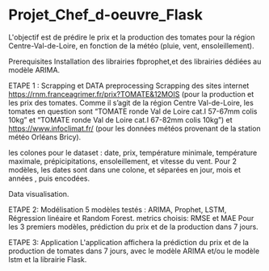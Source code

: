 # Projet_Chef_d-oeuvre_Flask


L'objectif est de prédire le prix et la production des tomates pour la région Centre-Val-de-Loire, en fonction de la météo (pluie, vent, ensoleillement).

Prerequisites
Installation des librairies fbprophet,et des librairies dédiées au modèle ARIMA.

ETAPE 1 : Scrapping et DATA preprocessing
Scrapping des sites internet https://rnm.franceagrimer.fr/prix?TOMATE&12MOIS (pour la production et les prix des tomates. Comme il s’agit de la région Centre Val-de-Loire, les tomates en question sont “TOMATE ronde Val de Loire cat.I 57-67mm colis 10kg” et “TOMATE ronde Val de Loire cat.I 67-82mm colis 10kg”) et https://www.infoclimat.fr/ (pour les données météos provenant de la station météo Orléans Bricy).

les colones pour le dataset : date, prix, température minimale, température maximale, prépicipitations, ensoleillement, et vitesse du vent. Pour 2 modèles, les dates sont dans une colone, et séparées en jour, mois et années , puis encodées.

Data visualisation.

ETAPE 2: Modélisation
5 modèles testés : ARIMA, Prophet, LSTM, Régression linéaire et Random Forest. metrics choisis: RMSE et MAE Pour les 3 premiers modèles, prédiction du prix et de la production dans 7 jours.

ETAPE 3: Application
L'application affichera la prédiction du prix et de la production de tomates dans 7 jours, avec le modèle ARIMA et/ou le modèle lstm et la librairie Flask.
